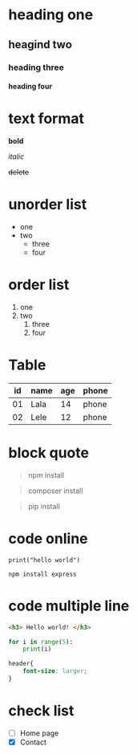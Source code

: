 # heading one
## heagind two
### heading three
#### heading four


# text format #

**bold**

*italic*

~~delete~~


# unorder list
- one
- two
    - three
    -  four

# order list
1. one
2. two
    1. three
    2. four

# Table
| id | name | age | phone |
|----|------|-----|-------|
| 01 | Lala | 14 | phone |
| 02 | Lele | 12 | phone |

# block quote
> npm install

> composer install

> pip install

# code online
`print("hello world")`

`npm install express`

# code multiple line

```html
<h3> Hello world! </h3>
```

```python
for i in range(5):
    print(i)
```

```css
header{
    font-size: larger;
}
```

# check list
- [ ] Home page
- [x] Contact